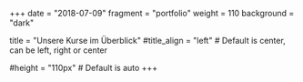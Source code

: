 +++
date = "2018-07-09"
fragment = "portfolio"
weight = 110
background = "dark"

title = "Unsere Kurse im Überblick"
#title_align = "left" # Default is center, can be left, right or center

#height = "110px" # Default is auto
+++

